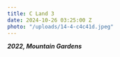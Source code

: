 ```yaml
---
title: C Land 3
date: 2024-10-26 03:25:00 Z
photo: "/uploads/14-4-c4c41d.jpeg"
---
```


***2022, Mountain Gardens***
